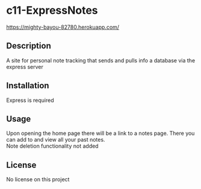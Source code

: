# c11-ExpressNotes
https://mighty-bayou-82780.herokuapp.com/

## Description
A site for personal note tracking that sends and pulls info a database via the express server

## Installation
Express is required 

## Usage
Upon opening the home page there will be a link to a notes page. There you can add to and view all your past notes.</br>
Note deletion functionality not added

## License
No license on this project

